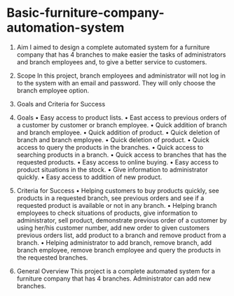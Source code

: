 # Basic-furniture-company-automation-system

1.	Aim
  I aimed to design a complete automated system for a furniture company that has 4 branches to make easier the tasks of administrators and branch employees and, to give a better service to customers.
2.	Scope
  In this project, branch employees and administrator will not log in to the system with an email and password. They will only choose the branch employee option. 

2.	Goals and Criteria for Success
  1.	Goals
    •	Easy access to product lists.
    •	East access to previous orders of a customer by customer or branch employee.
    •	Quick addition of branch and branch employee.
    •	Quick addition of product.
    •	Quick deletion of branch and branch employee.
    •	Quick deletion of product.
    •	Quick access to query the products in the branches.
    •	Quick access to searching products in a branch.
    •	Quick access to branches that has the requested products.
    •	Easy access to online buying.
    •	Easy access to product situations in the stock.
    •	Give information to administrator quickly.
    •	Easy access to addition of new product.

  2.	Criteria for Success
    •	Helping customers to buy products quickly, see products in a requested branch, see previous orders and see if a requested product is available or not in any branch.
    •	Helping branch employees to check situations of products, give information to administrator, sell product, demonstrate previous order of a customer by using her/his customer number, add new order to given customers previous orders list, add product to a branch and remove product from a branch.
    •	Helping administrator to add branch, remove branch, add branch employee, remove branch employee and query the products in the requested branches.

  3.	General Overview
    This project is a complete automated system for a furniture company that has 4 branches. Administrator can add new branches. 
